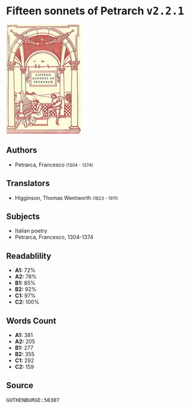 # Fifteen sonnets of Petrarch <kbd>v2.2.1</kbd>

![](./cover.medium.jpg "")

## Authors


 - Petrarca, Francesco <small>(1304 - 1374)</small>

## Translators


 - Higginson, Thomas Wentworth <small>(1823 - 1911)</small>

## Subjects


 - Italian poetry
 - Petrarca, Francesco, 1304-1374

## Readablility


 - **A1:** 72%
 - **A2:** 78%
 - **B1:** 85%
 - **B2:** 92%
 - **C1:** 97%
 - **C2:** 100%

## Words Count


 - **A1:** 381
 - **A2:** 205
 - **B1:** 277
 - **B2:** 355
 - **C1:** 292
 - **C2:** 159

## Source


<kbd>GUTHENBURGE:50307</kbd>
